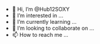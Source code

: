 - 👋 Hi, I’m @Hub12SOXY
- 👀 I’m interested in ...
- 🌱 I’m currently learning ...
- 💞️ I’m looking to collaborate on ...
- 📫 How to reach me ...

<!---
Hub12SOXY/Hub12SOXY is a ✨ special ✨ repository because its `README.md` (this file) appears on your GitHub profile.
You can click the Preview link to take a look at your changes.
--->
